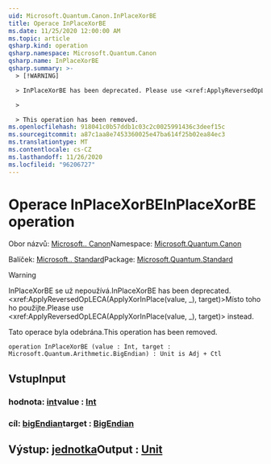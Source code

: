 ```yaml
---
uid: Microsoft.Quantum.Canon.InPlaceXorBE
title: Operace InPlaceXorBE
ms.date: 11/25/2020 12:00:00 AM
ms.topic: article
qsharp.kind: operation
qsharp.namespace: Microsoft.Quantum.Canon
qsharp.name: InPlaceXorBE
qsharp.summary: >-
  > [!WARNING]

  > InPlaceXorBE has been deprecated. Please use <xref:ApplyReversedOpLECA(ApplyXorInPlace(value, _), target)> instead.

  >

  > This operation has been removed.
ms.openlocfilehash: 918041c0b57ddb1c03c2c0025991436c3deef15c
ms.sourcegitcommit: a87c1aa8e7453360025e47ba614f25b02ea84ec3
ms.translationtype: MT
ms.contentlocale: cs-CZ
ms.lasthandoff: 11/26/2020
ms.locfileid: "96206727"
---
```

# <a name="inplacexorbe-operation"></a><span data-ttu-id="d0735-102">Operace InPlaceXorBE</span><span class="sxs-lookup"><span data-stu-id="d0735-102">InPlaceXorBE operation</span></span>

<span data-ttu-id="d0735-103">Obor názvů: [Microsoft.. Canon](xref:Microsoft.Quantum.Canon)</span><span class="sxs-lookup"><span data-stu-id="d0735-103">Namespace: [Microsoft.Quantum.Canon](xref:Microsoft.Quantum.Canon)</span></span>

<span data-ttu-id="d0735-104">Balíček: [Microsoft.. Standard](https://nuget.org/packages/Microsoft.Quantum.Standard)</span><span class="sxs-lookup"><span data-stu-id="d0735-104">Package: [Microsoft.Quantum.Standard](https://nuget.org/packages/Microsoft.Quantum.Standard)</span></span>


> [!WARNING]
> <span data-ttu-id="d0735-105">InPlaceXorBE se už nepoužívá.</span><span class="sxs-lookup"><span data-stu-id="d0735-105">InPlaceXorBE has been deprecated.</span></span> <span data-ttu-id="d0735-106"><xref:ApplyReversedOpLECA(ApplyXorInPlace(value, _), target)>Místo toho ho použijte.</span><span class="sxs-lookup"><span data-stu-id="d0735-106">Please use <xref:ApplyReversedOpLECA(ApplyXorInPlace(value, _), target)> instead.</span></span>
>
> <span data-ttu-id="d0735-107">Tato operace byla odebrána.</span><span class="sxs-lookup"><span data-stu-id="d0735-107">This operation has been removed.</span></span>



```qsharp
operation InPlaceXorBE (value : Int, target : Microsoft.Quantum.Arithmetic.BigEndian) : Unit is Adj + Ctl
```


## <a name="input"></a><span data-ttu-id="d0735-108">Vstup</span><span class="sxs-lookup"><span data-stu-id="d0735-108">Input</span></span>

### <a name="value--int"></a><span data-ttu-id="d0735-109">hodnota: [int](xref:microsoft.quantum.lang-ref.int)</span><span class="sxs-lookup"><span data-stu-id="d0735-109">value : [Int](xref:microsoft.quantum.lang-ref.int)</span></span>




### <a name="target--bigendian"></a><span data-ttu-id="d0735-110">cíl: [bigEndian](xref:Microsoft.Quantum.Arithmetic.BigEndian)</span><span class="sxs-lookup"><span data-stu-id="d0735-110">target : [BigEndian](xref:Microsoft.Quantum.Arithmetic.BigEndian)</span></span>





## <a name="output--unit"></a><span data-ttu-id="d0735-111">Výstup: [jednotka](xref:microsoft.quantum.lang-ref.unit)</span><span class="sxs-lookup"><span data-stu-id="d0735-111">Output : [Unit](xref:microsoft.quantum.lang-ref.unit)</span></span>

